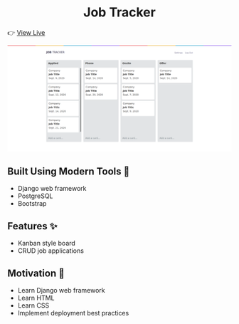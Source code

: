 <h1 align="center">Job Tracker</h1>

👉 [View Live](http://job-tracker-zs.herokuapp.com)

![image](media/demo/homepage.png)

## Built Using Modern Tools 💎

- Django web framework
- PostgreSQL
- Bootstrap

## Features ✨

- Kanban style board
- CRUD job applications

## Motivation 🎯

- Learn Django web framework
- Learn HTML
- Learn CSS
- Implement deployment best practices
